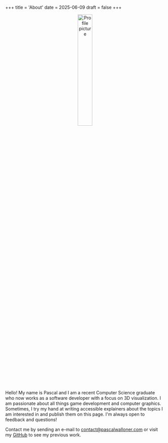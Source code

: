 +++
title = 'About'
date = 2025-06-09
draft = false
+++

<div style="text-align: center;">
  <img src="/profile.jpeg" style="width: 30%; max-width: 200px;" alt="Profile picture">
</div>

Hello! My name is Pascal and I am a recent Computer Science graduate who now works as a software developer with a focus on 3D visualization.
I am passionate about all things game development and computer graphics.
Sometimes, I try my hand at writing accessible explainers about the topics I am interested in and publish them on this page.
I'm always open to feedback and questions!


Contact me by sending an e-mail to [contact@pascalwalloner.com](mailto:contact@pascalwalloner.com) or visit my [GitHub](https://github.com/pacex) to see my previous work.